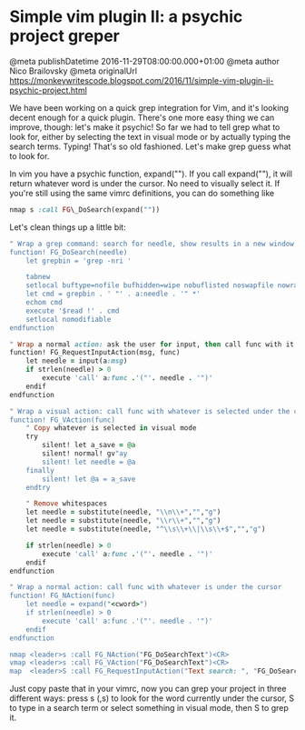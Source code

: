 # Simple vim plugin II: a psychic project greper

@meta publishDatetime 2016-11-29T08:00:00.000+01:00
@meta author Nico Brailovsky
@meta originalUrl https://monkeywritescode.blogspot.com/2016/11/simple-vim-plugin-ii-psychic-project.html

We have been working on a quick grep integration for Vim, and it's looking decent enough for a quick plugin. There's one more easy thing we can improve, though: let's make it psychic! So far we had to tell grep what to look for, either by selecting the text in visual mode or by actually typing the search terms. Typing! That's so old fashioned. Let's make grep guess what to look for.

In vim you have a psychic function, expand(""). If you call expand(""), it will return whatever word is under the cursor. No need to visually select it. If you're still using the same vimrc definitions, you can do something like

```ruby
nmap s :call FG\_DoSearch(expand(""))
```

Let's clean things up a little bit:

```ruby
" Wrap a grep command: search for needle, show results in a new window
function! FG_DoSearch(needle)
    let grepbin = 'grep -nri '

    tabnew
    setlocal buftype=nofile bufhidden=wipe nobuflisted noswapfile nowrap
    let cmd = grepbin . ' "' . a:needle . '" *'
    echom cmd
    execute '$read !' . cmd
    setlocal nomodifiable
endfunction

" Wrap a normal action: ask the user for input, then call func with it
function! FG_RequestInputAction(msg, func)
    let needle = input(a:msg)
    if strlen(needle) > 0
        execute 'call' a:func .'("'. needle . '")'
    endif
endfunction

" Wrap a visual action: call func with whatever is selected under the cursor
function! FG_VAction(func)
    " Copy whatever is selected in visual mode
    try
        silent! let a_save = @a
        silent! normal! gv"ay
        silent! let needle = @a
    finally
        silent! let @a = a_save
    endtry

    " Remove whitespaces
    let needle = substitute(needle, "\\n\\+","","g")
    let needle = substitute(needle, "\\r\\+","","g")
    let needle = substitute(needle, "^\\s\\+\\|\\s\\+$","","g")

    if strlen(needle) > 0
        execute 'call' a:func .'("'. needle . '")'
    endif
endfunction

" Wrap a normal action: call func with whatever is under the cursor
function! FG_NAction(func)
    let needle = expand("<cword>")
    if strlen(needle) > 0
        execute 'call' a:func .'("'. needle . '")'
    endif
endfunction

nmap <leader>s :call FG_NAction("FG_DoSearchText")<CR>
vmap <leader>s :call FG_VAction("FG_DoSearchText")<CR>
map  <leader>S :call FG_RequestInputAction("Text search: ", "FG_DoSearchText")<CR>
```

Just copy paste that in your vimrc, now you can grep your project in three different ways: press s (,s) to look for the word currently under the cursor, S to type in a search term or select something in visual mode, then S to grep it.

